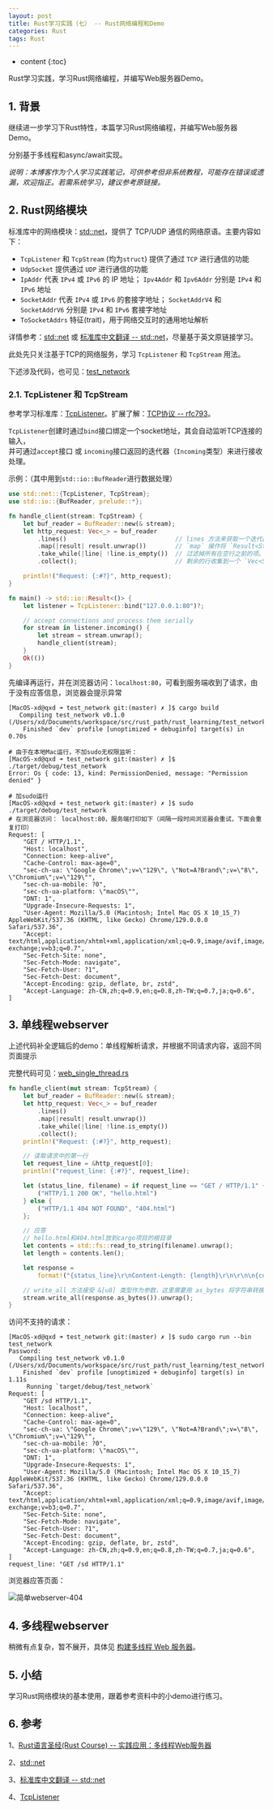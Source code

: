 ```yaml
---
layout: post
title: Rust学习实践（七） -- Rust网络编程和Demo
categories: Rust
tags: Rust
---
```


* content
{:toc}

Rust学习实践，学习Rust网络编程，并编写Web服务器Demo。



## 1. 背景

继续进一步学习下Rust特性，本篇学习Rust网络编程，并编写Web服务器Demo。

分别基于多线程和async/await实现。

*说明：本博客作为个人学习实践笔记，可供参考但非系统教程，可能存在错误或遗漏，欢迎指正。若需系统学习，建议参考原链接。*

## 2. Rust网络模块

标准库中的网络模块：[std::net](https://doc.rust-lang.org/std/net/index.html)，提供了 TCP/UDP 通信的网络原语。主要内容如下：

* `TcpListener` 和 `TcpStream` (均为`struct`) 提供了通过 `TCP` 进行通信的功能
* `UdpSocket` 提供通过 `UDP` 进行通信的功能
* `IpAddr` 代表 `IPv4` 或 `IPv6` 的 IP 地址； `Ipv4Addr` 和 `Ipv6Addr` 分别是 `IPv4` 和 `IPv6` 地址
* `SocketAddr` 代表 `IPv4` 或 `IPv6` 的套接字地址； `SocketAddrV4` 和 `SocketAddrV6` 分别是 `IPv4` 和 `IPv6` 套接字地址
* `ToSocketAddrs` 特征(trait)，用于网络交互时的通用地址解析

详情参考：[std::net](https://doc.rust-lang.org/std/net/index.html) 或 [标准库中文翻译 -- std::net](https://rustwiki.org/zh-CN/std/net/index.html)，尽量基于英文原链接学习。

此处先只关注基于TCP的网络服务，学习 `TcpListener` 和 `TcpStream` 用法。

下述涉及代码，也可见：[test_network](https://github.com/xiaodongQ/rust_learning/tree/master/test_network)

### 2.1. TcpListener 和 TcpStream

参考学习标准库：[TcpListener](https://doc.rust-lang.org/std/net/struct.TcpListener.html)。扩展了解：[TCP协议 -- rfc793](https://datatracker.ietf.org/doc/html/rfc793)。

`TcpListener`创建时通过`bind`接口绑定一个socket地址，其会自动监听TCP连接的输入，  
并可通过`accept`接口 或 `incoming`接口返回的迭代器（`Incoming`类型）来进行接收处理。

示例：（其中用到`std::io::BufReader`进行数据处理）

```rust
use std::net::{TcpListener, TcpStream};
use std::io::{BufReader, prelude::*};

fn handle_client(stream: TcpStream) {
    let buf_reader = BufReader::new(& stream);
    let http_request: Vec<_> = buf_reader
        .lines()                              // lines 方法来获取一个迭代器，会按行读取`buf_reader`中的数据
        .map(|result| result.unwrap())        // `map` 操作将 `Result<String>` 类型的项转换为 `String`
        .take_while(|line| !line.is_empty())  // 过滤掉所有在空行之前的项。当遇到空行时，停止读取
        .collect();                           // 剩余的行收集到一个 `Vec<String>`

    println!("Request: {:#?}", http_request);
}

fn main() -> std::io::Result<()> {
    let listener = TcpListener::bind("127.0.0.1:80")?;

    // accept connections and process them serially
    for stream in listener.incoming() {
        let stream = stream.unwrap();
        handle_client(stream);
    }
    Ok(())
}
```

先编译再运行，并在浏览器访问：`localhost:80`，可看到服务端收到了请求，由于没有应答信息，浏览器会提示异常

```shell
[MacOS-xd@qxd ➜ test_network git:(master) ✗ ]$ cargo build
   Compiling test_network v0.1.0 (/Users/xd/Documents/workspace/src/rust_path/rust_learning/test_network)
    Finished `dev` profile [unoptimized + debuginfo] target(s) in 0.70s

# 由于在本地Mac运行，不加sudo无权限监听：
[MacOS-xd@qxd ➜ test_network git:(master) ✗ ]$ ./target/debug/test_network 
Error: Os { code: 13, kind: PermissionDenied, message: "Permission denied" }

# 加sudo运行
[MacOS-xd@qxd ➜ test_network git:(master) ✗ ]$ sudo ./target/debug/test_network
# 在浏览器访问： localhost:80，服务端打印如下（间隔一段时间浏览器会重试，下面会重复打印）
Request: [
    "GET / HTTP/1.1",
    "Host: localhost",
    "Connection: keep-alive",
    "Cache-Control: max-age=0",
    "sec-ch-ua: \"Google Chrome\";v=\"129\", \"Not=A?Brand\";v=\"8\", \"Chromium\";v=\"129\"",
    "sec-ch-ua-mobile: ?0",
    "sec-ch-ua-platform: \"macOS\"",
    "DNT: 1",
    "Upgrade-Insecure-Requests: 1",
    "User-Agent: Mozilla/5.0 (Macintosh; Intel Mac OS X 10_15_7) AppleWebKit/537.36 (KHTML, like Gecko) Chrome/129.0.0.0 Safari/537.36",
    "Accept: text/html,application/xhtml+xml,application/xml;q=0.9,image/avif,image/webp,image/apng,*/*;q=0.8,application/signed-exchange;v=b3;q=0.7",
    "Sec-Fetch-Site: none",
    "Sec-Fetch-Mode: navigate",
    "Sec-Fetch-User: ?1",
    "Sec-Fetch-Dest: document",
    "Accept-Encoding: gzip, deflate, br, zstd",
    "Accept-Language: zh-CN,zh;q=0.9,en;q=0.8,zh-TW;q=0.7,ja;q=0.6",
]
```

## 3. 单线程webserver

上述代码补全逻辑后的demo：单线程解析请求，并根据不同请求内容，返回不同页面提示

完整代码可见：[web_single_thread.rs](https://github.com/xiaodongQ/rust_learning/tree/master/test_network/src/bin/web_single_thread.rs)

```rust
fn handle_client(mut stream: TcpStream) {
    let buf_reader = BufReader::new(& stream);
    let http_request: Vec<_> = buf_reader
        .lines()
        .map(|result| result.unwrap())
        .take_while(|line| !line.is_empty())
        .collect();
    println!("Request: {:#?}", http_request);

    // 读取请求中的第一行
    let request_line = &http_request[0];
    println!("request_line: {:#?}", request_line);

    let (status_line, filename) = if request_line == "GET / HTTP/1.1" {
        ("HTTP/1.1 200 OK", "hello.html")
    } else {
        ("HTTP/1.1 404 NOT FOUND", "404.html")
    };

    // 应答
    // hello.html和404.html放到cargo项目的根目录
    let contents = std::fs::read_to_string(filename).unwrap();
    let length = contents.len();

    let response =
        format!("{status_line}\r\nContent-Length: {length}\r\n\r\n\n{contents}");

    // write_all 方法接受 &[u8] 类型作为参数，这里需要用 as_bytes 将字符串转换为字节数组
    stream.write_all(response.as_bytes()).unwrap();
}
```

访问不支持的请求：

```shell
[MacOS-xd@qxd ➜ test_network git:(master) ✗ ]$ sudo cargo run --bin test_network
Password:
   Compiling test_network v0.1.0 (/Users/xd/Documents/workspace/src/rust_path/rust_learning/test_network)
    Finished `dev` profile [unoptimized + debuginfo] target(s) in 1.11s
     Running `target/debug/test_network`
Request: [
    "GET /sd HTTP/1.1",
    "Host: localhost",
    "Connection: keep-alive",
    "Cache-Control: max-age=0",
    "sec-ch-ua: \"Google Chrome\";v=\"129\", \"Not=A?Brand\";v=\"8\", \"Chromium\";v=\"129\"",
    "sec-ch-ua-mobile: ?0",
    "sec-ch-ua-platform: \"macOS\"",
    "DNT: 1",
    "Upgrade-Insecure-Requests: 1",
    "User-Agent: Mozilla/5.0 (Macintosh; Intel Mac OS X 10_15_7) AppleWebKit/537.36 (KHTML, like Gecko) Chrome/129.0.0.0 Safari/537.36",
    "Accept: text/html,application/xhtml+xml,application/xml;q=0.9,image/avif,image/webp,image/apng,*/*;q=0.8,application/signed-exchange;v=b3;q=0.7",
    "Sec-Fetch-Site: none",
    "Sec-Fetch-Mode: navigate",
    "Sec-Fetch-User: ?1",
    "Sec-Fetch-Dest: document",
    "Accept-Encoding: gzip, deflate, br, zstd",
    "Accept-Language: zh-CN,zh;q=0.9,en;q=0.8,zh-TW;q=0.7,ja;q=0.6",
]
request_line: "GET /sd HTTP/1.1"
```

浏览器应答页面：

![简单webserver-404](/images/2024-10-17-web-server-404.png)

## 4. 多线程webserver

稍微有点复杂，暂不展开，具体见 [构建多线程 Web 服务器](https://course.rs/advance-practice1/multi-threads.html)。

## 5. 小结

学习Rust网络模块的基本使用，跟着参考资料中的小demo进行练习。

## 6. 参考

1、[Rust语言圣经(Rust Course) -- 实践应用：多线程Web服务器](https://course.rs/advance-practice1/intro.html)

2、[std::net](https://doc.rust-lang.org/std/net/index.html)

3、[标准库中文翻译 -- std::net](https://rustwiki.org/zh-CN/std/net/index.html)

4、[TcpListener](https://doc.rust-lang.org/std/net/struct.TcpListener.html)
